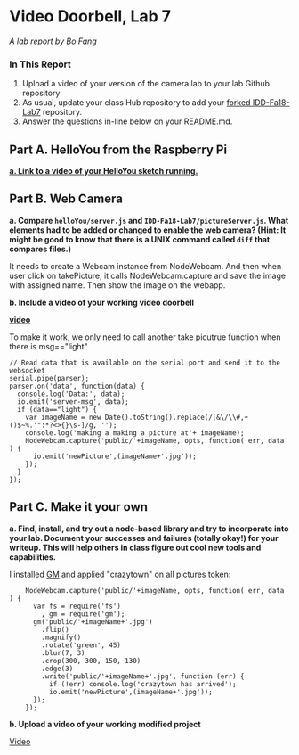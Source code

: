 # Video Doorbell, Lab 7

*A lab report by Bo Fang*

### In This Report

1. Upload a video of your version of the camera lab to your lab Github repository
1. As usual, update your class Hub repository to add your [forked IDD-Fa18-Lab7](/FAR-Lab/IDD-Fa18-Lab7) repository.
1. Answer the questions in-line below on your README.md.

## Part A. HelloYou from the Raspberry Pi

[**a. Link to a video of your HelloYou sketch running.**](https://youtu.be/98VRsLkmiMY)

## Part B. Web Camera

**a. Compare `helloYou/server.js` and `IDD-Fa18-Lab7/pictureServer.js`. What elements had to be added or changed to enable the web camera? (Hint: It might be good to know that there is a UNIX command called `diff` that compares files.)**

It needs to create a Webcam instance from NodeWebcam.
And then when user click on takePicture, it calls NodeWebcam.capture and save the image with assigned name. Then show the image on the webapp.

**b. Include a video of your working video doorbell**

**[video](https://youtu.be/V_hujRKB2-Q)**

To make it work, we only need to call another take picutrue function when there is msg=="light"

```
// Read data that is available on the serial port and send it to the websocket
serial.pipe(parser);
parser.on('data', function(data) {
  console.log('Data:', data);
  io.emit('server-msg', data);
  if (data=="light") {
    var imageName = new Date().toString().replace(/[&\/\\#,+()$~%.'":*?<>{}\s-]/g, '');
    console.log('making a making a picture at'+ imageName);
    NodeWebcam.capture('public/'+imageName, opts, function( err, data ) {
      io.emit('newPicture',(imageName+'.jpg'));
    });
  }
});
```


## Part C. Make it your own

**a. Find, install, and try out a node-based library and try to incorporate into your lab. Document your successes and failures (totally okay!) for your writeup. This will help others in class figure out cool new tools and capabilities.**

I installed [GM](https://www.npmjs.com/package/gm) and applied "crazytown" on all pictures token:

```
    NodeWebcam.capture('public/'+imageName, opts, function( err, data ) {
      var fs = require('fs')
        , gm = require('gm');
      gm('public/'+imageName+'.jpg')
        .flip()
        .magnify()
        .rotate('green', 45)
        .blur(7, 3)
        .crop(300, 300, 150, 130)
        .edge(3)
        .write('public/'+imageName+'.jpg', function (err) {
          if (!err) console.log('crazytown has arrived');
          io.emit('newPicture',(imageName+'.jpg'));
      });
    });

```

**b. Upload a video of your working modified project**

[Video](https://youtu.be/qua_8gYLtTE)